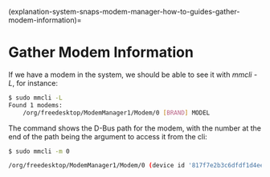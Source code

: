 (explanation-system-snaps-modem-manager-how-to-guides-gather-modem-information)=
# Gather Modem Information


If we have a modem in the system, we should be able to see it with _mmcli -L_, for instance:

```bash
$ sudo mmcli -L
Found 1 modems:
    /org/freedesktop/ModemManager1/Modem/0 [BRAND] MODEL
```
The command shows the D-Bus path for the modem, with the number at the end of the path being the argument to access it from the cli:

```bash
$ sudo mmcli -m 0

/org/freedesktop/ModemManager1/Modem/0 (device id '817f7e2b3c6dfdf1d4ee7f4c4ecc34de61bc5de9')
